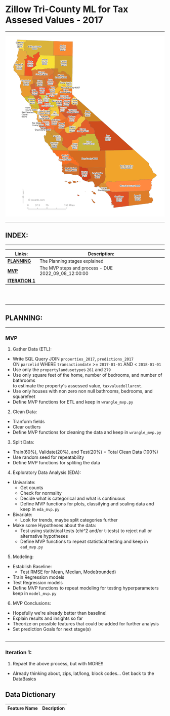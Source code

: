 # Zillow Tri-County ML for Tax Assesed Values - 2017
___

![California with FIPS](https://raw.githubusercontent.com/David-Howell/zillow-tricounty-2017/main/california_fips_codes.png "California with FIPS")
<a id="INDEX"></a>

<div class="alert alert-block alert-info">
</div>

***
## **INDEX:**
___
|**Links:**|**Description:**|
|---|---|
|[__PLANNING__](#PLANNING)| The Planning stages explained|
|[__MVP__](#MVP)| The MVP steps and process - DUE 2022_09_08_12:00:00|
|[__ITERATION 1__](#ITTER_1)
<br><br>

<a id="PLANNING"></a>

<div class="alert alert-block alert-info">
</div>

***


## PLANNING:<br>

<a id="MVP"></a>

<div class="alert alert-block alert-info">
</div>

***

### MVP<br>

1. Gather Data (ETL):<br>
  - Write SQL Query JOIN `properties_2017`, `predictions_2017` <br>ON `parcelid` WHERE `transactiondate` >= `2017-01-01` AND < `2018-01-01`
  - Use only the `propertylandusetype`s `261` and `279`
  - Use only square feet of the home, number of bedrooms, and number of bathrooms <br>to estimate the property's assessed value, `taxvaluedollarcnt`.
  - Use only houses with non zero non null bathrooms, bedrooms, and squarefeet
  - Define MVP functions for ETL and keep in `wrangle_mvp.py` 
  
2. Clean Data:<br>
  - Tranform fields
  - Clear outliers
  - Define MVP functions for cleaning the data and keep in `wrangle_mvp.py`
  
3. Split Data:<br>
  - Train(60%), Validate(20%), and Test(20%) = Total Clean Data (100%)
  - Use random seed for repeatability
  - Define MVP functions for spliting the data 
  
4. Exploratory Data Analysis (EDA):<br>
  - Univariate:<br>
    - Get counts
    - Check for normality
    - Decide what is categorical and what is continuous
    - Define MVP functions for plots, classifying and scaling data and keep in `eda_mvp.py`<br>
  - Bivariate:<br>
    - Look for trends, maybe split categories further
  - Make some Hypotheses about the data:<br>
    - Test using statistical tests (chi^2 and/or t-tests) to reject null or alternative hypotheses
    - Define MVP functions to repeat statistical testing and keep in `ead_mvp.py`
    
5. Modeling:<br>
  - Establish Baseline:<br>
    - Test RMSE for Mean, Median, Mode(rounded)<br>
  - Train Regression models
  - Test Regression models
  - Define MVP functions to repeat modeling for testing hyperparameters keep in `model_mvp.py`
  
6. MVP Conclusions:<br>
  - Hopefully we're already better than baseline!
  - Explain results and insights so far
  - Theorize on possible features that could be added for further analysis
  - Set prediction Goals for next stage(s)<br><br>

<a id="ITTER_1"></a>

<div class="alert alert-block alert-info">
</div>

***
### Iteration 1:<br>

1. Repaet the above process, but with MORE!!
  - Already thinking about, zips, lat/long, block codes... Get back to the DataBasics
  
## Data Dictionary

| Feature Name | Decription |
|---|---|
